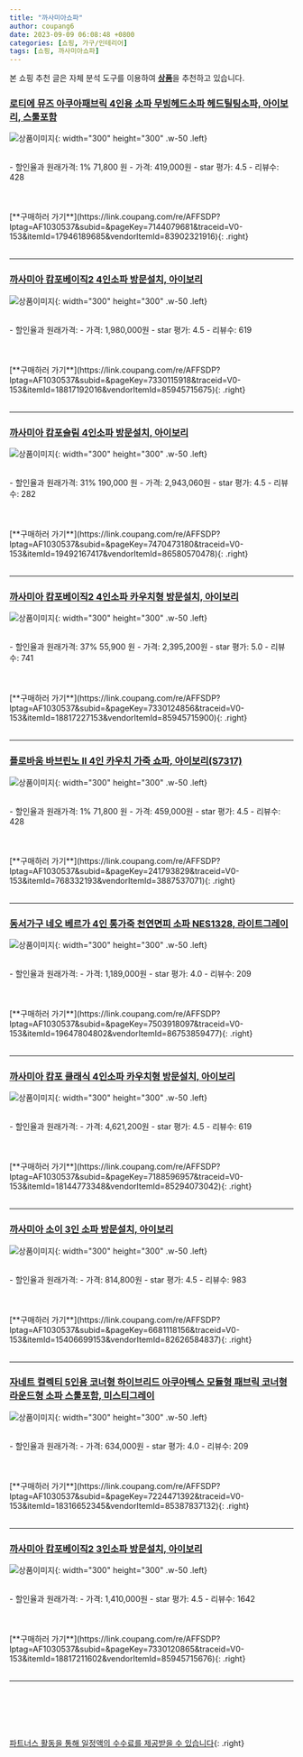 ```yaml
---
title: "까사미아쇼파"
author: coupang6
date: 2023-09-09 06:08:48 +0800
categories: [쇼핑, 가구/인테리어]
tags: [쇼핑, 까사미아쇼파]
---
```


본 쇼핑 추천 글은 자체 분석 도구를 이용하여 [**상품**](https://link.coupang.com/a/bao1ui)을 추천하고 있습니다.

### [로티에 뮤즈 아쿠아패브릭 4인용 소파 무빙헤드소파 헤드틸팅소파, 아이보리, 스툴포함](https://link.coupang.com/re/AFFSDP?lptag=AF1030537&subid=&pageKey=7144079681&traceid=V0-153&itemId=17946189685&vendorItemId=83902321916)

![상품이미지](https://thumbnail9.coupangcdn.com/thumbnails/remote/230x230ex/image/vendor_inventory/997a/09d844716c246172e2de3014cdedb58e2a3b804494c812592fb59b155f1f.jpg){: width="300" height="300" .w-50 .left}


<br>
- 할인율과 원래가격: 1%  71,800   원
- 가격: 419,000원
- star 평가: 4.5
- 리뷰수: 428
<br>
<br>
<br>
<br>
[**구매하러 가기**](https://link.coupang.com/re/AFFSDP?lptag=AF1030537&subid=&pageKey=7144079681&traceid=V0-153&itemId=17946189685&vendorItemId=83902321916){: .right}
<br>
<br>

---

### [까사미아 캄포베이직2 4인소파 방문설치, 아이보리](https://link.coupang.com/re/AFFSDP?lptag=AF1030537&subid=&pageKey=7330115918&traceid=V0-153&itemId=18817192016&vendorItemId=85945715675)

![상품이미지](https://thumbnail7.coupangcdn.com/thumbnails/remote/230x230ex/image/retail/images/46019322867769-5c7fa081-6eed-4d59-b60e-774482b78da5.jpg){: width="300" height="300" .w-50 .left}


<br>
- 할인율과 원래가격: 
- 가격: 1,980,000원
- star 평가: 4.5
- 리뷰수: 619
<br>
<br>
<br>
<br>
[**구매하러 가기**](https://link.coupang.com/re/AFFSDP?lptag=AF1030537&subid=&pageKey=7330115918&traceid=V0-153&itemId=18817192016&vendorItemId=85945715675){: .right}
<br>
<br>

---

### [까사미아 캄포슬림 4인소파 방문설치, 아이보리](https://link.coupang.com/re/AFFSDP?lptag=AF1030537&subid=&pageKey=7470473180&traceid=V0-153&itemId=19492167417&vendorItemId=86580570478)

![상품이미지](https://thumbnail9.coupangcdn.com/thumbnails/remote/230x230ex/image/retail/images/4433240415942607-0abd5d2c-511d-4272-8263-1f806d0f7c52.jpg){: width="300" height="300" .w-50 .left}


<br>
- 할인율과 원래가격: 31%  190,000   원
- 가격: 2,943,060원
- star 평가: 4.5
- 리뷰수: 282
<br>
<br>
<br>
<br>
[**구매하러 가기**](https://link.coupang.com/re/AFFSDP?lptag=AF1030537&subid=&pageKey=7470473180&traceid=V0-153&itemId=19492167417&vendorItemId=86580570478){: .right}
<br>
<br>

---

### [까사미아 캄포베이직2 4인소파 카우치형 방문설치, 아이보리](https://link.coupang.com/re/AFFSDP?lptag=AF1030537&subid=&pageKey=7330124856&traceid=V0-153&itemId=18817227153&vendorItemId=85945715900)

![상품이미지](https://thumbnail10.coupangcdn.com/thumbnails/remote/230x230ex/image/retail/images/46179918998819-074c6f2b-1ea0-415e-a3bb-6568fc15974f.jpg){: width="300" height="300" .w-50 .left}


<br>
- 할인율과 원래가격: 37%  55,900   원
- 가격: 2,395,200원
- star 평가: 5.0
- 리뷰수: 741
<br>
<br>
<br>
<br>
[**구매하러 가기**](https://link.coupang.com/re/AFFSDP?lptag=AF1030537&subid=&pageKey=7330124856&traceid=V0-153&itemId=18817227153&vendorItemId=85945715900){: .right}
<br>
<br>

---

### [플로바움 바브린노 II 4인 카우치 가죽 쇼파, 아이보리(S7317)](https://link.coupang.com/re/AFFSDP?lptag=AF1030537&subid=&pageKey=241793829&traceid=V0-153&itemId=768332193&vendorItemId=3887537071)

![상품이미지](https://thumbnail9.coupangcdn.com/thumbnails/remote/230x230ex/image/vendor_inventory/5dd7/a0c46a6a69a732661fac5f6aacafeeb469e1185c5fef9241183f5629c637.jpg){: width="300" height="300" .w-50 .left}


<br>
- 할인율과 원래가격: 1%  71,800   원
- 가격: 459,000원
- star 평가: 4.5
- 리뷰수: 428
<br>
<br>
<br>
<br>
[**구매하러 가기**](https://link.coupang.com/re/AFFSDP?lptag=AF1030537&subid=&pageKey=241793829&traceid=V0-153&itemId=768332193&vendorItemId=3887537071){: .right}
<br>
<br>

---

### [동서가구 네오 베르가 4인 통가죽 천연면피 소파 NES1328, 라이트그레이](https://link.coupang.com/re/AFFSDP?lptag=AF1030537&subid=&pageKey=7503918097&traceid=V0-153&itemId=19647804802&vendorItemId=86753859477)

![상품이미지](https://thumbnail10.coupangcdn.com/thumbnails/remote/230x230ex/image/vendor_inventory/ff1a/7610f4b1b5e24c9f12acca61b7ee7935a9c23442ec14472c8a173eac4946.jpg){: width="300" height="300" .w-50 .left}


<br>
- 할인율과 원래가격: 
- 가격: 1,189,000원
- star 평가: 4.0
- 리뷰수: 209
<br>
<br>
<br>
<br>
[**구매하러 가기**](https://link.coupang.com/re/AFFSDP?lptag=AF1030537&subid=&pageKey=7503918097&traceid=V0-153&itemId=19647804802&vendorItemId=86753859477){: .right}
<br>
<br>

---

### [까사미아 캄포 클래식 4인소파 카우치형 방문설치, 아이보리](https://link.coupang.com/re/AFFSDP?lptag=AF1030537&subid=&pageKey=7188596957&traceid=V0-153&itemId=18144773348&vendorItemId=85294073042)

![상품이미지](https://thumbnail7.coupangcdn.com/thumbnails/remote/230x230ex/image/retail/images/2968547830304271-f3e624d4-9c66-4f64-a2a4-f5eda6feb5a5.jpg){: width="300" height="300" .w-50 .left}


<br>
- 할인율과 원래가격: 
- 가격: 4,621,200원
- star 평가: 4.5
- 리뷰수: 619
<br>
<br>
<br>
<br>
[**구매하러 가기**](https://link.coupang.com/re/AFFSDP?lptag=AF1030537&subid=&pageKey=7188596957&traceid=V0-153&itemId=18144773348&vendorItemId=85294073042){: .right}
<br>
<br>

---

### [까사미아 소이 3인 소파 방문설치, 아이보리](https://link.coupang.com/re/AFFSDP?lptag=AF1030537&subid=&pageKey=6681118156&traceid=V0-153&itemId=15406699153&vendorItemId=82626584837)

![상품이미지](https://thumbnail6.coupangcdn.com/thumbnails/remote/230x230ex/image/retail/images/8500567428187409-48337b98-b936-4896-a83b-412e6938365e.jpg){: width="300" height="300" .w-50 .left}


<br>
- 할인율과 원래가격: 
- 가격: 814,800원
- star 평가: 4.5
- 리뷰수: 983
<br>
<br>
<br>
<br>
[**구매하러 가기**](https://link.coupang.com/re/AFFSDP?lptag=AF1030537&subid=&pageKey=6681118156&traceid=V0-153&itemId=15406699153&vendorItemId=82626584837){: .right}
<br>
<br>

---

### [자네트 컬렉티 5인용 코너형 하이브리드 아쿠아텍스 모듈형 패브릭 코너형 라운드형 소파 스툴포함, 미스티그레이](https://link.coupang.com/re/AFFSDP?lptag=AF1030537&subid=&pageKey=7224471392&traceid=V0-153&itemId=18316652345&vendorItemId=85387837132)

![상품이미지](https://thumbnail9.coupangcdn.com/thumbnails/remote/230x230ex/image/vendor_inventory/04a6/d2ab87f0517dbbcdde313dfc77b10881f7a516493cf1012d9d429af20ffc.jpg){: width="300" height="300" .w-50 .left}


<br>
- 할인율과 원래가격: 
- 가격: 634,000원
- star 평가: 4.0
- 리뷰수: 209
<br>
<br>
<br>
<br>
[**구매하러 가기**](https://link.coupang.com/re/AFFSDP?lptag=AF1030537&subid=&pageKey=7224471392&traceid=V0-153&itemId=18316652345&vendorItemId=85387837132){: .right}
<br>
<br>

---

### [까사미아 캄포베이직2 3인소파 방문설치, 아이보리](https://link.coupang.com/re/AFFSDP?lptag=AF1030537&subid=&pageKey=7330120865&traceid=V0-153&itemId=18817211602&vendorItemId=85945715676)

![상품이미지](https://thumbnail10.coupangcdn.com/thumbnails/remote/230x230ex/image/retail/images/115205378168080-cd4a66f2-3b2b-4ca3-a6c4-720cd87334f2.jpg){: width="300" height="300" .w-50 .left}


<br>
- 할인율과 원래가격: 
- 가격: 1,410,000원
- star 평가: 4.5
- 리뷰수: 1642
<br>
<br>
<br>
<br>
[**구매하러 가기**](https://link.coupang.com/re/AFFSDP?lptag=AF1030537&subid=&pageKey=7330120865&traceid=V0-153&itemId=18817211602&vendorItemId=85945715676){: .right}
<br>
<br>

---
<br><br><br><br><br> [파트너스 활동을 통해 일정액의 수수료를 제공받을 수 있습니다](https://link.coupang.com/a/bao1ui){: .right}